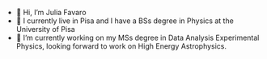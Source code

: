 - 👋 Hi, I’m Julia Favaro
- 📌 I currently live in Pisa and I have a BSs degree in Physics at the University of Pisa
- 🔭 I’m currently working on my MSs degree in Data Analysis Experimental Physics, looking forward to work on High Energy Astrophysics.

<!---
JuliaFavaro/JuliaFavaro is a ✨ special ✨ repository because its `README.md` (this file) appears on your GitHub profile.
You can click the Preview link to take a look at your changes.
--->
